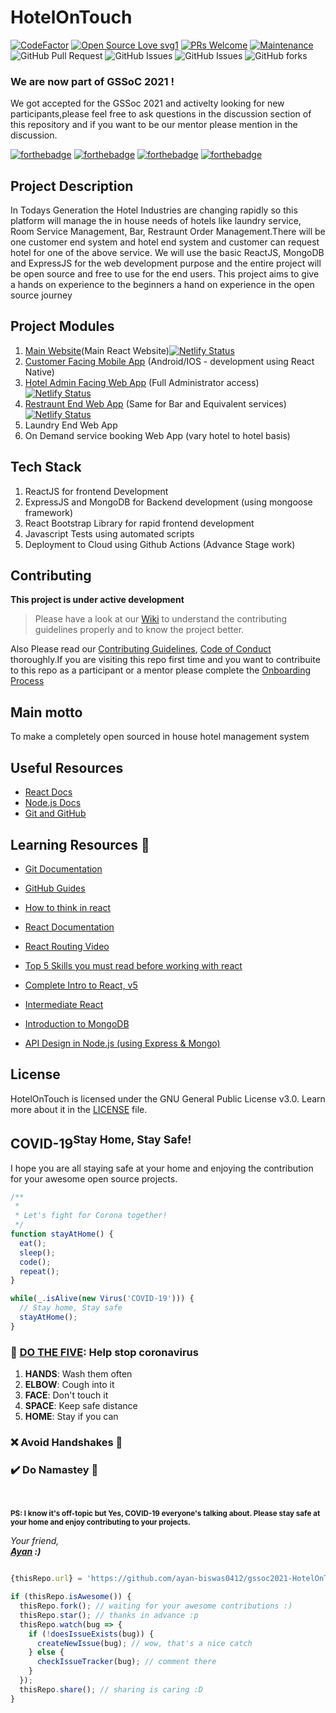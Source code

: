 # HotelOnTouch

<div align="centre">

[![CodeFactor](https://www.codefactor.io/repository/github/ayan-biswas0412/gssoc2021-hotelontouch/badge)](https://www.codefactor.io/repository/github/ayan-biswas0412/gssoc2021-hotelontouch)
[![Open Source Love svg1](https://badges.frapsoft.com/os/v1/open-source.svg?v=103)](https://github.com/ellerbrock/open-source-badges/)
[![PRs Welcome](https://img.shields.io/badge/PRs-welcome-brightgreen.svg?style=flat-square)](http://makeapullrequest.com)
[![Maintenance](https://img.shields.io/badge/Maintained%3F-yes-green.svg)](https://github.com/ayan-biswas0412/gssoc2021-HotelOnTouch)
![GitHub Pull Request](https://img.shields.io/github/issues-raw/ayan-biswas0412/gssoc2021-HotelOnTouch)
![GitHub Issues](https://img.shields.io/github/issues-closed-raw/ayan-biswas0412/gssoc2021-HotelOnTouch)
![GitHub Issues](https://img.shields.io/bitbucket/pr-raw/ayan-biswas0412/gssoc2021-HotelOnTouch)
![GitHub forks](https://img.shields.io/github/forks/ayan-biswas0412/gssoc2021-HotelOnTouch?label=Fork&style=social)

</div>

### We are now part of GSSoC 2021 ! 
We got accepted for the GSSoc 2021 and activelty looking for new participants,please feel free to ask questions in the discussion section of this repository and if you want to be our mentor please mention in the discussion.

[![forthebadge](https://forthebadge.com/images/badges/open-source.svg)](https://forthebadge.com)
[![forthebadge](https://forthebadge.com/images/badges/built-with-love.svg)](https://forthebadge.com)
[![forthebadge](https://forthebadge.com/images/badges/built-by-developers.svg)](https://forthebadge.com)
[![forthebadge](https://forthebadge.com/images/badges/makes-people-smile.svg)](https://forthebadge.com)

## Project Description

In Todays Generation the Hotel Industries are changing rapidly so this platform will manage the in house needs of hotels like laundry service, Room Service Management, Bar, Restraunt Order Management.There will be one customer end system and hotel end system and customer can request hotel for one of the above service.
We will use the basic ReactJS, MongoDB and ExpressJS for the web development purpose and the entire project will be open source and free to use for the end users.
This project aims to give a hands on experience to the beginners a hand on experience in the open source journey

## Project Modules

1. [Main Website](https://github.com/ayan-biswas0412/gssoc2021-HotelOnTouch/tree/main/hotelontouch)(Main React Website)[![Netlify Status](https://api.netlify.com/api/v1/badges/367309b4-d08a-47dc-a775-62e6f548d222/deploy-status)](https://app.netlify.com/sites/hotelontouch/deploys)
2. [Customer Facing Mobile App](https://github.com/ayan-biswas0412/gssoc2021-HotelOnTouch/tree/main/customerfrontend) (Android/IOS - development using React Native)
3. [Hotel Admin Facing Web App](https://github.com/ayan-biswas0412/gssoc2021-HotelOnTouch/tree/main/hotel-admin-frontend) (Full Administrator access)
[![Netlify Status](https://api.netlify.com/api/v1/badges/bf151b70-a24d-442a-8353-ac90d90e6ae2/deploy-status)](https://app.netlify.com/sites/admin-hotelontouch/deploys)
4. [Restraunt End Web App](https://github.com/ayan-biswas0412/gssoc2021-HotelOnTouch/tree/main/hotel-restraunt-frontend) (Same for Bar and Equivalent services)
[![Netlify Status](https://api.netlify.com/api/v1/badges/a7b909f2-4f34-4de9-b611-00eebff4a756/deploy-status)](https://app.netlify.com/sites/restraunt-hotelontouch/deploys)
5. Laundry End Web App
6. On Demand service booking Web App (vary hotel to hotel basis)

## Tech Stack

1. ReactJS for frontend Development
2. ExpressJS and MongoDB for Backend development (using mongoose framework)
3. React Bootstrap Library for rapid frontend development
4. Javascript Tests using automated scripts
5. Deployment to Cloud using Github Actions (Advance Stage work)

## Contributing

**This project is under active development**

> Please have a look at our [Wiki](https://github.com/ayan-biswas0412/gssoc2021-HotelOnTouch/wiki) to understand the contributing guidelines properly and to know the project better.

Also Please read our [Contributing Guidelines](https://github.com/ayan-biswas0412/gssoc2021-HotelOnTouch/wiki/Contributing), [Code of Conduct](CODE_OF_CONDUCT.md) thoroughly.If you are visiting this repo first time and you want to contribuite to this repo as a participant or a mentor please complete the [Onboarding Process](https://github.com/ayan-biswas0412/gssoc2021-HotelOnTouch/wiki/Contributor-Onboarding)

## Main motto

To make a completely open sourced in house hotel management system

## Useful Resources

- [React Docs](https://reactjs.org/docs/getting-started.html)
- [Node.js Docs](https://nodejs.org/api/)
- [Git and GitHub](https://www.digitalocean.com/community/tutorials/how-to-use-git-a-reference-guide)

## Learning Resources 🧰

- [Git Documentation](https://git-scm.com/docs)
- [GitHub Guides](https://guides.github.com/)
- [How to think in react](https://www.youtube.com/watch?v=YJPSR9dEQV8&t=17s)
- [React Documentation](https://reactjs.org/docs/getting-started.html)
- [React Routing Video](https://www.youtube.com/watch?v=Law7wfdg_ls&t=1778s)
- [Top 5 Skills you must read before working with react](https://www.geeksforgeeks.org/top-5-skills-you-must-know-before-you-learn-reactjs/)


-   [Complete Intro to React, v5](https://frontendmasters.com/courses/complete-react-v5/)
    
-   [Intermediate React](https://frontendmasters.com/courses/intermediate-react/)
    
-   [Introduction to MongoDB](https://frontendmasters.com/courses/mongodb/)
    
- [API Design in Node.js (using Express & Mongo)](https://frontendmasters.com/courses/api-design-nodejs/using-the-mongo-with-node/)

## License

HotelOnTouch is licensed under the GNU General Public License v3.0. Learn more about it in the [LICENSE](LICENSE) file.

## COVID-19<sup>Stay Home, Stay Safe!</sup>

I hope you are all staying safe at your home and enjoying the contribution for your awesome open source projects.

```javascript
/**
 * 
 * Let's fight for Corona together!
 */
function stayAtHome() {
  eat();
  sleep();
  code();
  repeat();
}

while(_.isAlive(new Virus('COVID-19'))) {
  // Stay home, Stay safe
  stayAtHome();
}

```

### :wave: [DO THE FIVE](https://www.mohfw.gov.in/): Help stop coronavirus

1. **HANDS**: Wash them often
2. **ELBOW**: Cough into it
3. **FACE**: Don't touch it
4. **SPACE**: Keep safe distance
5. **HOME**: Stay if you can

### :x: Avoid Handshakes :handshake: 
### :heavy_check_mark: Do Namastey :pray:

<br>

<sup>**PS: I know it's off-topic but **Yes**, COVID-19 everyone's talking about. Please stay safe at your home and enjoy contributing to your projects.**</sup>


_Your friend,_ <br>
_**[Ayan](https://www.ayanbiswas.me) :)**_


```javascript

{thisRepo.url} = 'https://github.com/ayan-biswas0412/gssoc2021-HotelOnTouch/';

if (thisRepo.isAwesome()) {
  thisRepo.fork(); // waiting for your awesome contributions :)
  thisRepo.star(); // thanks in advance :p
  thisRepo.watch(bug => {
    if (!doesIssueExists(bug)) {
      createNewIssue(bug); // wow, that's a nice catch
    } else {
      checkIssueTracker(bug); // comment there
    }
  });
  thisRepo.share(); // sharing is caring :D
}
```
